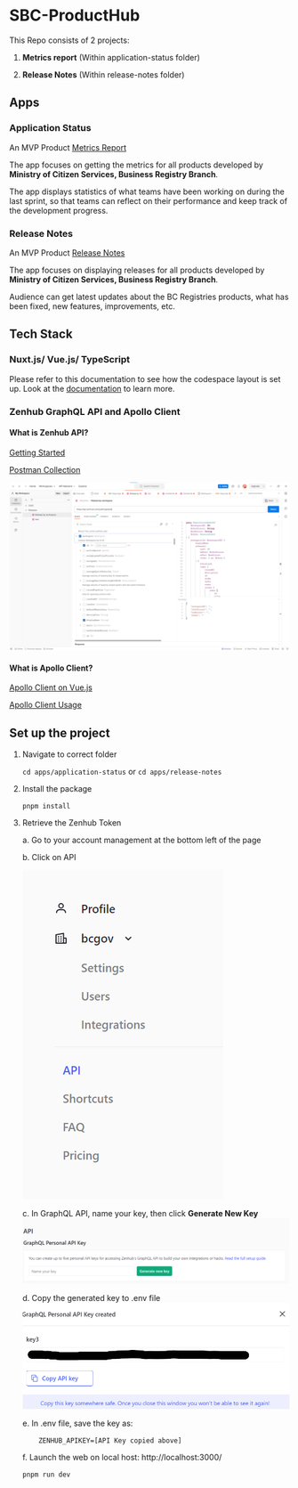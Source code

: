 # SBC-ProductHub
This Repo consists of 2 projects:

1. **Metrics report** (Within application-status folder)

2. **Release Notes** (Within release-notes folder)
## Apps

### Application Status
An MVP Product [Metrics Report](www.metrics.bcregistry.gov.bc.ca)

The app focuses on getting the metrics for all products developed by **Ministry of Citizen Services, Business Registry Branch**.

The app displays statistics of what teams have been working on during the last sprint, so that teams can reflect on their performance and keep track of the development progress. 

### Release Notes
An MVP Product [Release Notes](https://www.release-notes.bcregistry.gov.bc.ca/)

The app focuses on displaying releases for all products developed by **Ministry of Citizen Services, Business Registry Branch**.

Audience can get latest updates about the BC Registries products, what has been fixed, new features, improvements, etc.

## Tech Stack
### Nuxt.js/ Vue.js/ TypeScript
Please refer to this documentation to see how the codespace layout is set up. Look at the [documentation](https://nuxt.com/docs/getting-started/introduction) to learn more.

### Zenhub GraphQL API and Apollo Client
#### What is Zenhub API?

[Getting Started](https://developers.zenhub.com/graphql-api-docs/getting-started)

[Postman Collection](https://developers.zenhub.com/graphql-api-docs/postman-collection)

![Sample Schema](image.png)

#### What is Apollo Client? 

[Apollo Client on Vue.js](https://v4.apollo.vuejs.org/guide/installation.html)

[Apollo Client Usage](https://www.apollographql.com/docs/react/get-started/)

## Set up the project
1. Navigate to correct folder

    `cd apps/application-status` or
    `cd apps/release-notes`
2. Install the package
    ```
    pnpm install
3. Retrieve the Zenhub Token
    
    a. Go to your account management at the bottom left of the page

    b. Click on API

    ![Alt text](image-1.png)

    c. In GraphQL API, name your key, then click **Generate New Key**
    ![Alt text](image-2.png)

    d. Copy the generated key to .env file
    ![Alt text](image-3.png)
    
    e. In .env file, save the key as:
    ```
        ZENHUB_APIKEY=[API Key copied above]
    ```

    f. Launch the web on local host: http://localhost:3000/ 
    ```
    pnpm run dev
    ```


